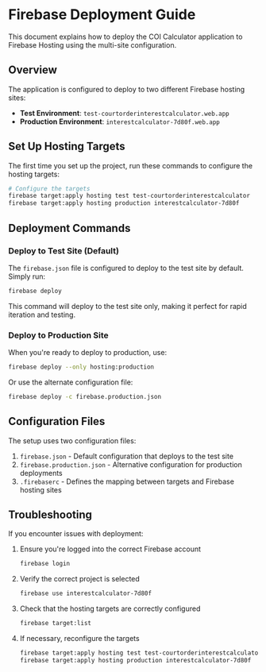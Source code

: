 # Firebase Deployment Guide

This document explains how to deploy the COI Calculator application to Firebase Hosting using the multi-site configuration.

## Overview

The application is configured to deploy to two different Firebase hosting sites:

- **Test Environment**: `test-courtorderinterestcalculator.web.app`
- **Production Environment**: `interestcalculator-7d80f.web.app`

## Set Up Hosting Targets

The first time you set up the project, run these commands to configure the hosting targets:

```bash
# Configure the targets
firebase target:apply hosting test test-courtorderinterestcalculator
firebase target:apply hosting production interestcalculator-7d80f
```

## Deployment Commands

### Deploy to Test Site (Default)

The `firebase.json` file is configured to deploy to the test site by default. Simply run:

```bash
firebase deploy
```

This command will deploy to the test site only, making it perfect for rapid iteration and testing.

### Deploy to Production Site

When you're ready to deploy to production, use:

```bash
firebase deploy --only hosting:production
```

Or use the alternate configuration file:

```bash
firebase deploy -c firebase.production.json
```

## Configuration Files

The setup uses two configuration files:

1. `firebase.json` - Default configuration that deploys to the test site
2. `firebase.production.json` - Alternative configuration for production deployments
3. `.firebaserc` - Defines the mapping between targets and Firebase hosting sites

## Troubleshooting

If you encounter issues with deployment:

1. Ensure you're logged into the correct Firebase account
   ```bash
   firebase login
   ```

2. Verify the correct project is selected
   ```bash
   firebase use interestcalculator-7d80f
   ```

3. Check that the hosting targets are correctly configured
   ```bash
   firebase target:list
   ```

4. If necessary, reconfigure the targets
   ```bash
   firebase target:apply hosting test test-courtorderinterestcalculator
   firebase target:apply hosting production interestcalculator-7d80f
   ```
